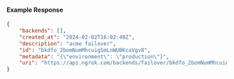 <!-- Code generated for API Clients. DO NOT EDIT. -->

#### Example Response

```json
{
	"backends": [],
	"created_at": "2024-02-02T16:02:48Z",
	"description": "acme failover",
	"id": "bkdfo_2bomNumMhcuigSmLnWUBKcaVgv8",
	"metadata": "{\"environment\": \"production\"}",
	"uri": "https://api.ngrok.com/backends/failover/bkdfo_2bomNumMhcuigSmLnWUBKcaVgv8"
}
```

